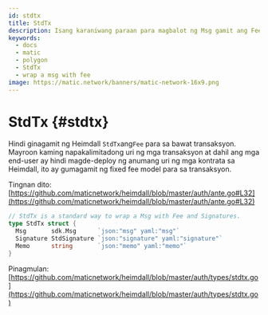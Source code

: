 ```yaml
---
id: stdtx
title: StdTx
description: Isang karaniwang paraan para magbalot ng Msg gamit ang Fee at Mga Lagda
keywords:
  - docs
  - matic
  - polygon
  - StdTx
  - wrap a msg with fee
image: https://matic.network/banners/matic-network-16x9.png
---
```


# StdTx {#stdtx}

Hindi ginagamit ng Heimdall `StdTx`ang`Fee` para sa bawat transaksyon. Mayroon kaming napakalimitadong uri ng mga transaksyon at dahil ang mga end-user ay hindi magde-deploy ng anumang uri ng mga kontrata sa Heimdall, ito ay gumagamit ng fixed fee model para sa transaksyon.


Tingnan dito: [https://github.com/maticnetwork/heimdall/blob/master/auth/ante.go#L32](https://github.com/maticnetwork/heimdall/blob/master/auth/ante.go#L32)

```go
// StdTx is a standard way to wrap a Msg with Fee and Signatures.
type StdTx struct {
  Msg       sdk.Msg      `json:"msg" yaml:"msg"`
  Signature StdSignature `json:"signature" yaml:"signature"`
  Memo      string       `json:"memo" yaml:"memo"`
}
```

Pinagmulan: [https://github.com/maticnetwork/heimdall/blob/master/auth/types/stdtx.go](https://github.com/maticnetwork/heimdall/blob/master/auth/types/stdtx.go)